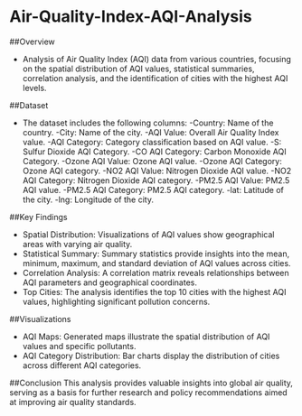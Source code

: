 # Air-Quality-Index-AQI-Analysis

##Overview
  - Analysis of Air Quality Index (AQI) data from various countries, focusing on the spatial distribution of AQI values, statistical summaries, correlation analysis, and the identification of cities with the highest AQI levels.
  
##Dataset
  - The dataset includes the following columns:
      -Country: Name of the country.
      -City: Name of the city.
      -AQI Value: Overall Air Quality Index value.
      -AQI Category: Category classification based on AQI value.
      -S: Sulfur Dioxide AQI Category.
      -CO AQI Category: Carbon Monoxide AQI Category.
      -Ozone AQI Value: Ozone AQI value.
      -Ozone AQI Category: Ozone AQI category.
      -NO2 AQI Value: Nitrogen Dioxide AQI value.
      -NO2 AQI Category: Nitrogen Dioxide AQI category.
      -PM2.5 AQI Value: PM2.5 AQI value.
      -PM2.5 AQI Category: PM2.5 AQI category.
      -lat: Latitude of the city.
      -lng: Longitude of the city.
    
##Key Findings
  - Spatial Distribution: Visualizations of AQI values show geographical areas with varying air quality.
  - Statistical Summary: Summary statistics provide insights into the mean, minimum, maximum, and standard deviation of AQI values across cities.
  - Correlation Analysis: A correlation matrix reveals relationships between AQI parameters and geographical coordinates.
  - Top Cities: The analysis identifies the top 10 cities with the highest AQI values, highlighting significant pollution concerns.

##Visualizations
  - AQI Maps: Generated maps illustrate the spatial distribution of AQI values and specific pollutants.
  - AQI Category Distribution: Bar charts display the distribution of cities across different AQI categories.

##Conclusion
This analysis provides valuable insights into global air quality, serving as a basis for further research and policy recommendations aimed at improving air quality standards.
